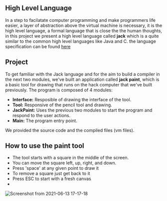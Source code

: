 ## High Level Language
In a step to facilatate computer programming and make programmers life easier, a layer of abstraction above the virtual machine is necessary, it is the high level language, a formal language that is close the the human thoughts, in this project we present a high level language called **jack** which is a quite similar to the common high level languages like Java and C.
the language specification can be found [here](https://classes.engineering.wustl.edu/cse365/jack.php) 

## Project 
To get familiar with the Jack language and for the aim to build a compiler in the next two modules, we've built an application called **jack paint**, which is a basic tool for drawing that runs on the hack computer that we've built previously. 
The program is composed of 4 modules: 
- **Interface:** Resposible of drawing the interface of the tool. 
- **Tool:** Responsive of the pencil tool and drawing.
- **JackPaint:** Uses the previous two modules to start the program and respond to the user actions.
- **Main:** The program entry point. 

We provided the source code and the compiled files (vm files).

## How to use the paint tool 
- The tool starts with a square in the middle of the screen. 
- You can move the square left, up, right, and down. 
- Press 'space' at any given point to draw it 
- To remove a square just get back to it 
- Press ESC to start with a fresh canvas   
- 
![Screenshot from 2021-06-13 17-17-18](https://user-images.githubusercontent.com/39377174/121814875-3c4a4780-cc6b-11eb-87a1-63a55a6b9364.png)

